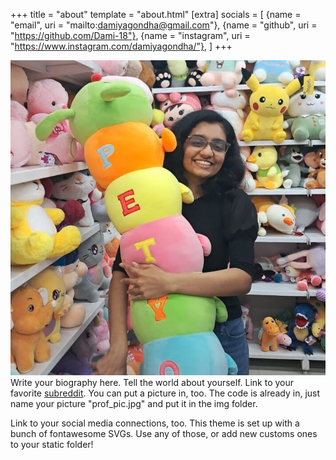 +++
title = "about"
template = "about.html"
[extra]
socials = [
	{name = "email", uri = "mailto:damiyagondha@gmail.com"},
	{name = "github", uri = "https://github.com/Dami-18"},
	{name = "instagram", uri = "https://www.instagram.com/damiyagondha/"},
]
+++

<img class="col one-third-width right" src="/img/prof_pic.jpeg">

<br/>
Write your biography here. Tell the world about yourself. Link to your favorite <a href="http://reddit.com" target="blank">subreddit</a>. You can put a picture in, too. The code is already in, just name your picture "prof_pic.jpg" and put it in the img folder. 

Link to your social media connections, too. This theme is set up with a bunch of fontawesome SVGs. Use any of those, or add new customs ones to your static folder!

